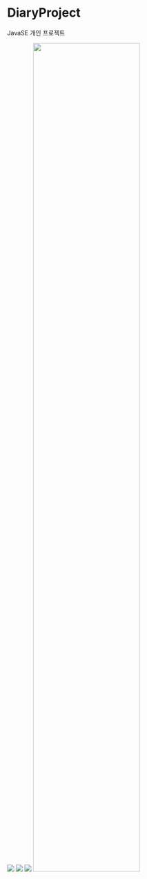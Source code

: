 # DiaryProject
JavaSE 개인 프로젝트

<img src="https://postfiles.pstatic.net/MjAxOTA1MDhfMTM1/MDAxNTU3MjQ1Nzc2NTk4.kkKbqHkZ_UaWcv37-b5olOIpOfSIolPVxySRPBqg0Ywg.rlcHPzdgXD18EEoQwYtc39Kx4ik-uImyUK2AljQHKMIg.PNG.kwjing93/MyMoney_Diary1.png?type=w966">

<img src="https://postfiles.pstatic.net/MjAxOTA1MDhfMSAg/MDAxNTU3MjQ1Nzc5NTUw.AoVMDOQNG0P-G0nhaFp4SqDrwa3tyzBVw1L2YNWeM1kg.WWh0pABHP-O_hiP72HYl2201bgns8AENJwUGtlIoubAg.PNG.kwjing93/MyMoney_Diary2.png?type=w966">

<img src="https://postfiles.pstatic.net/MjAxOTA1MDhfMTM5/MDAxNTU3MjQ1NzgxMjMy.FfC_ICBjIX6EtBwGJUPkZmo0v0cEIL13U16H9e3rcYQg.g5r8WUH2TLRIxbfdiNRwU05hJfHKh0eRHd99vM4L_0og.PNG.kwjing93/MyMoney_Diary3.png?type=w966">

<img width="70%" src="https://postfiles.pstatic.net/MjAxOTA1MDhfMTI3/MDAxNTU3MjQ1NzgzNTYx.-ojDBt5KiBreaetW-z0DASkOd-gqmYUhFDiEcQssXdcg.xax0Kl3r7lVErTesOtuFAh3kspw0TDTu4YMmMsiqOoMg.PNG.kwjing93/MyMoney_Diary4.png?type=w966">
